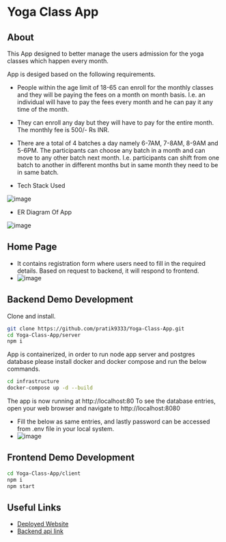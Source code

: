 # Yoga Class App

## About
This App designed to better manage the users admission for the yoga classes which happen every month. 

App is desiged based on the following requirements. 

- People within the age limit of 18-65 can enroll for the monthly classes and they will
be paying the fees on a month on month basis. I.e. an individual will have to pay the fees
every month and he can pay it any time of the month.

- They can enroll any day but they will have to pay for the entire month. The monthly fee is
500/- Rs INR.

- There are a total of 4 batches a day namely 6-7AM, 7-8AM, 8-9AM and 5-6PM. The
participants can choose any batch in a month and can move to any other batch next
month. I.e. participants can shift from one batch to another in different months but in
same month they need to be in same batch. 

- Tech Stack Used

![image](https://miro.medium.com/max/800/1*lxwmoWhzBjSXYc9UjJVaYQ.png)

- ER Diagram Of App

![image](https://res.cloudinary.com/dqdnwfv3r/image/upload/v1670975705/Images/WhatsApp_Image_2022-12-14_at_4.58.44_AM_bdtqsp.jpg)

## Home Page

   - It contains registration form where users need to fill in the required details. Based on request to backend, it will respond to frontend. 
   - ![image](https://res.cloudinary.com/dqdnwfv3r/image/upload/v1670973349/Images/Screenshot_2022-12-14_at_4.15.41_AM_c61tb1.png)


## Backend Demo Development

Clone and install.

```bash
git clone https://github.com/pratik9333/Yoga-Class-App.git
cd Yoga-Class-App/server
npm i
```

App is containerized, in order to run node app server and postgres database please install docker and docker compose and run the below commands. 

```bash
cd infrastructure
docker-compose up -d --build
```

The app is now running at http://localhost:80
To see the database entries, open your web browser and navigate to http://localhost:8080

- Fill the below as same entries, and lastly password can be accessed from .env file in your local system. 
- ![image](https://res.cloudinary.com/dqdnwfv3r/image/upload/v1670977181/Screenshot_2022-12-14_at_5.48.41_AM_cyyt5n.png)


## Frontend Demo Development

```bash
cd Yoga-Class-App/client
npm i
npm start
```

## Useful Links

- [Deployed Website](http://yoga-frontend-lb-c4e1c0060ba65b11.elb.us-east-1.amazonaws.com)
- [Backend api link](http://node-server-lb-1092089902.us-east-1.elb.amazonaws.com/)

